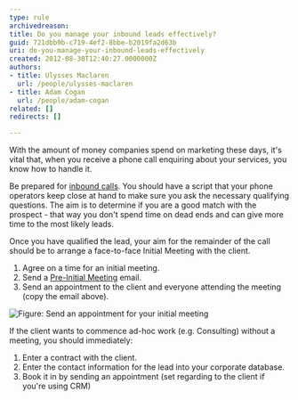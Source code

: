 ```yaml
---
type: rule
archivedreason: 
title: Do you manage your inbound leads effectively?
guid: 721dbb9b-c719-4ef2-8bbe-b2019fa2d63b
uri: do-you-manage-your-inbound-leads-effectively
created: 2012-08-30T12:40:27.0000000Z
authors:
- title: Ulysses Maclaren
  url: /people/ulysses-maclaren
- title: Adam Cogan
  url: /people/adam-cogan
related: []
redirects: []

---
```


With the amount of money companies spend on marketing these days, it's vital that, when you receive a phone call enquiring about your services, you know how to handle it.

<!--endintro-->

Be prepared for [inbound calls](/be-prepared-for-inbound-calls). You should have a script that your phone operators keep close at hand to make sure you ask the necessary qualifying questions. The aim is to determine if you are a good match with the prospect - that way you don't spend time on dead ends and can give more time to the most likely leads.

Once you have qualified the lead, your aim for the remainder of the call should be to arrange a face-to-face Initial Meeting with the client.

1. Agree on a time for an initial meeting.
2. Send a [Pre-Initial Meeting](BriefProposal-PreInitialMeeting.docx) email.
3. Send an appointment to the client and everyone attending the meeting (copy the email above).

![Figure: Send an appointment for your initial meeting](meeting-request.jpg)  

If the client wants to commence ad-hoc work (e.g. Consulting) without a meeting, you should immediately:

1. Enter a contract with the client.
2. Enter the contact information for the lead into your corporate database.
3. Book it in by sending an appointment (set regarding to the client if you're using CRM)

